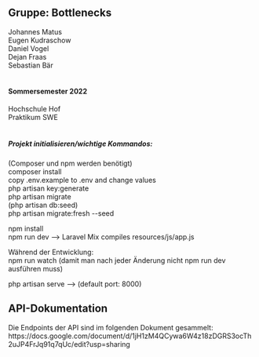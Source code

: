 <h2>Gruppe: Bottlenecks</h2>
Johannes Matus<br>
Eugen Kudraschow<br>
Daniel Vogel<br>
Dejan Fraas<br>
Sebastian Bär<br>
<br>
<h4>Sommersemester 2022</h4>
Hochschule Hof<br>
Praktikum SWE<br>
<br>
<h5>Projekt initialisieren/wichtige Kommandos:</h5>
(Composer und npm werden benötigt)
<br>
composer install<br>
copy .env.example to .env and change values<br>
php artisan key:generate<br>
php artisan migrate <br>
(php artisan db:seed)<br>
php artisan migrate:fresh --seed<br>


npm install<br>
npm run dev --> Laravel Mix compiles resources/js/app.js<br>

Während der Entwicklung:<br>
npm run watch (damit man nach jeder Änderung nicht npm run dev ausführen muss)<br>

php artisan serve --> (default port: 8000)<br>

    
 <h2>API-Dokumentation</h2>
 Die Endpoints der API sind im folgenden Dokument gesammelt:<br>
 https://docs.google.com/document/d/1jH1zM4QCywa6W4z18zDGRS3ocTh2uJP4FrJq91q7qUc/edit?usp=sharing

